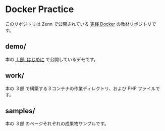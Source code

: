# Docker Practice

このリポジトリは Zenn で公開されている [実践 Docker](https://zenn.dev/suzuki_hoge/books/2022-03-docker-practice-8ae36c33424b59) の教材リポジトリです。

## demo/
本の [１部: はじめに](https://zenn.dev/suzuki_hoge/books/2022-03-docker-practice-8ae36c33424b59/viewer/1-1-readme#%E3%83%87%E3%83%A2) で公開しているデモです。

## work/
本の ３部 で構築する３コンテナの作業ディレクトリ、および PHP ファイルです。

## samples/
本の ３部 のページそれぞれの成果物サンプルです。

